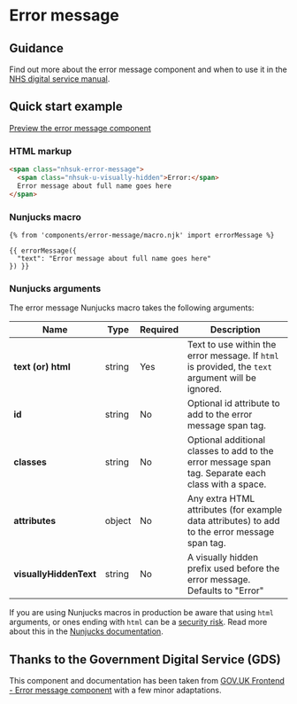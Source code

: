 # Error message

## Guidance
Find out more about the error message component and when to use it in the [NHS digital service manual](https://service-manual.nhs.uk/design-system/components/error-message).

## Quick start example

[Preview the error message component](https://nwibeta.github.io/nhswales-frontend/components/error-message/index.html)

### HTML markup

```html
<span class="nhsuk-error-message">
  <span class="nhsuk-u-visually-hidden">Error:</span> 
  Error message about full name goes here
</span>
```

### Nunjucks macro

```
{% from 'components/error-message/macro.njk' import errorMessage %}

{{ errorMessage({
  "text": "Error message about full name goes here"
}) }}
```

### Nunjucks arguments

The error message Nunjucks macro takes the following arguments:

| Name                      | Type     | Required  | Description             |
| --------------------------|----------|-----------|-------------------------|
| **text (or) html**        | string   | Yes       | Text to use within the error message. If `html` is provided, the `text` argument will be ignored. |
| **id**                    | string   | No        | Optional id attribute to add to the error message span tag. |
| **classes**               | string   | No        | Optional additional classes to add to the error message span tag. Separate each class with a space. |
| **attributes**            | object   | No        | Any extra HTML attributes (for example data attributes) to add to the error message span tag. |
| **visuallyHiddenText**    | string   | No        | A visually hidden prefix used before the error message. Defaults to "Error" |

If you are using Nunjucks macros in production be aware that using `html` arguments, or ones ending with `html` can be a [security risk](https://developer.mozilla.org/en-US/docs/Glossary/Cross-site_scripting). Read more about this in the [Nunjucks documentation](https://mozilla.github.io/nunjucks/api.html#user-defined-templates-warning).

## Thanks to the Government Digital Service (GDS)

This component and documentation has been taken from [GOV.UK Frontend - Error message component](https://github.com/alphagov/govuk-frontend/tree/master/package/components/error-message) with a few minor adaptations.

